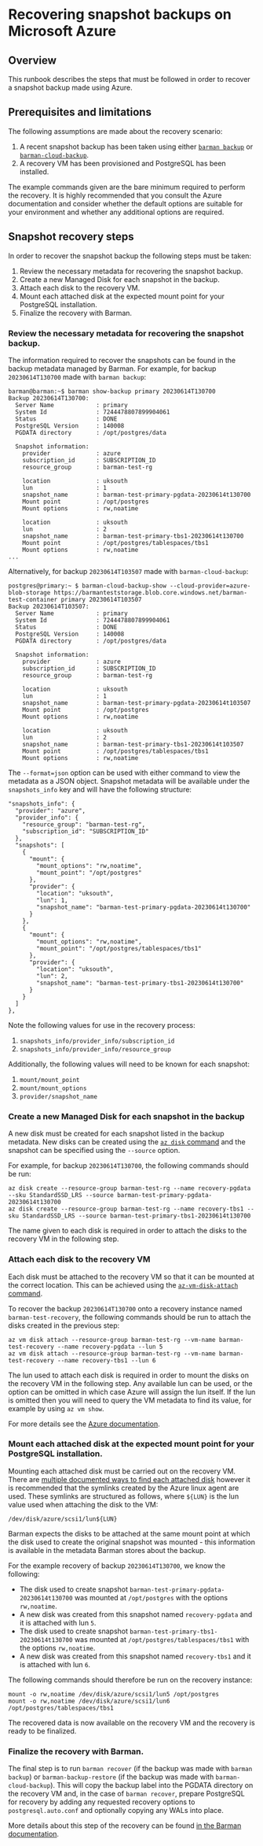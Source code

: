 # Recovering snapshot backups on Microsoft Azure

## Overview

This runbook describes the steps that must be followed in order to recover a snapshot backup made using Azure.

## Prerequisites and limitations

The following assumptions are made about the recovery scenario:

1. A recent snapshot backup has been taken using either [`barman backup`][barman-snapshot-backups] or [`barman-cloud-backup`][barman-cloud-snapshot-backups].
2. A recovery VM has been provisioned and PostgreSQL has been installed.

The example commands given are the bare minimum required to perform the recovery.
It is highly recommended that you consult the Azure documentation and consider whether the default options are suitable for your environment and whether any additional options are required.

## Snapshot recovery steps

In order to recover the snapshot backup the following steps must be taken:

1. Review the necessary metadata for recovering the snapshot backup.
2. Create a new Managed Disk for each snapshot in the backup.
3. Attach each disk to the recovery VM.
4. Mount each attached disk at the expected mount point for your PostgreSQL installation.
5. Finalize the recovery with Barman.

### Review the necessary metadata for recovering the snapshot backup.

The information required to recover the snapshots can be found in the backup metadata managed by Barman.
For example, for backup `20230614T130700` made with `barman backup`:

```
barman@barman:~$ barman show-backup primary 20230614T130700
Backup 20230614T130700:
  Server Name            : primary
  System Id              : 7244478807899904061
  Status                 : DONE
  PostgreSQL Version     : 140008
  PGDATA directory       : /opt/postgres/data

  Snapshot information:
    provider             : azure
    subscription_id      : SUBSCRIPTION_ID
    resource_group       : barman-test-rg

    location             : uksouth
    lun                  : 1
    snapshot_name        : barman-test-primary-pgdata-20230614t130700
    Mount point          : /opt/postgres
    Mount options        : rw,noatime

    location             : uksouth
    lun                  : 2
    snapshot_name        : barman-test-primary-tbs1-20230614t130700
    Mount point          : /opt/postgres/tablespaces/tbs1
    Mount options        : rw,noatime
...
```

Alternatively, for backup `20230614T103507` made with `barman-cloud-backup`:

```
postgres@primary:~ $ barman-cloud-backup-show --cloud-provider=azure-blob-storage https://barmanteststorage.blob.core.windows.net/barman-test-container primary 20230614T103507
Backup 20230614T103507:
  Server Name            : primary
  System Id              : 7244478807899904061
  Status                 : DONE
  PostgreSQL Version     : 140008
  PGDATA directory       : /opt/postgres/data

  Snapshot information:
    provider             : azure
    subscription_id      : SUBSCRIPTION_ID
    resource_group       : barman-test-rg

    location             : uksouth
    lun                  : 1
    snapshot_name        : barman-test-primary-pgdata-20230614t103507
    Mount point          : /opt/postgres
    Mount options        : rw,noatime

    location             : uksouth
    lun                  : 2
    snapshot_name        : barman-test-primary-tbs1-20230614t103507
    Mount point          : /opt/postgres/tablespaces/tbs1
    Mount options        : rw,noatime
```

The `--format=json` option can be used with either command to view the metadata as a JSON object.
Snapshot metadata will be available under the `snapshots_info` key and will have the following structure:

```
"snapshots_info": {
  "provider": "azure",
  "provider_info": {
    "resource_group": "barman-test-rg",
    "subscription_id": "SUBSCRIPTION_ID"
  },
  "snapshots": [
    {
      "mount": {
        "mount_options": "rw,noatime",
        "mount_point": "/opt/postgres"
      },
      "provider": {
        "location": "uksouth",
        "lun": 1,
        "snapshot_name": "barman-test-primary-pgdata-20230614t130700"
      }
    },
    {
      "mount": {
        "mount_options": "rw,noatime",
        "mount_point": "/opt/postgres/tablespaces/tbs1"
      },
      "provider": {
        "location": "uksouth",
        "lun": 2,
        "snapshot_name": "barman-test-primary-tbs1-20230614t130700"
      }
    }
  ]
},
```

Note the following values for use in the recovery process:

1. `snapshots_info/provider_info/subscription_id`
2. `snapshots_info/provider_info/resource_group`

Additionally, the following values will need to be known for each snapshot:

1. `mount/mount_point`
2. `mount/mount_options`
3. `provider/snapshot_name`

### Create a new Managed Disk for each snapshot in the backup

A new disk must be created for each snapshot listed in the backup metadata.
New disks can be created using the [`az disk` command][az-disk-create] and the snapshot can be specified using the `--source` option.

For example, for backup `20230614T130700`, the following commands should be run:

```
az disk create --resource-group barman-test-rg --name recovery-pgdata --sku StandardSSD_LRS --source barman-test-primary-pgdata-20230614t130700
az disk create --resource-group barman-test-rg --name recovery-tbs1 --sku StandardSSD_LRS --source barman-test-primary-tbs1-20230614t130700
```

The name given to each disk is required in order to attach the disks to the recovery VM in the following step.

### Attach each disk to the recovery VM

Each disk must be attached to the recovery VM so that it can be mounted at the correct location.
This can be achieved using the [`az-vm-disk-attach` command][az-vm-disk-attach].

To recover the backup `20230614T130700` onto a recovery instance named `barman-test-recovery`, the following commands should be run to attach the disks created in the previous step:

```
az vm disk attach --resource-group barman-test-rg --vm-name barman-test-recovery --name recovery-pgdata --lun 5
az vm disk attach --resource-group barman-test-rg --vm-name barman-test-recovery --name recovery-tbs1 --lun 6
```

The lun used to attach each disk is required in order to mount the disks on the recovery VM in the following step.
Any available lun can be used, or the option can be omitted in which case Azure will assign the lun itself.
If the lun is omitted then you will need to query the VM metadata to find its value, for example by using `az vm show`.

For more details see the [Azure documentation][add-a-disk-to-a-linux-vm].

### Mount each attached disk at the expected mount point for your PostgreSQL installation.

Mounting each attached disk must be carried out on the recovery VM.
There are [multiple documented ways to find each attached disk][format-and-mount-the-disk] however it is recommended that the symlinks created by the Azure linux agent are used. These symlinks are structured as follows, where `${LUN}` is the lun value used when attaching the disk to the VM:

    /dev/disk/azure/scsi1/lun${LUN}

Barman expects the disks to be attached at the same mount point at which the disk used to create the original snapshot was mounted - this information is available in the metadata Barman stores about the backup.

For the example recovery of backup `20230614T130700`, we know the following:

- The disk used to create snapshot `barman-test-primary-pgdata-20230614t130700` was mounted at `/opt/postgres` with the options `rw,noatime`.
- A new disk was created from this snapshot named `recovery-pgdata` and it is attached with lun `5`.
- The disk used to create snapshot `barman-test-primary-tbs1-20230614t130700` was mounted at `/opt/postgres/tablespaces/tbs1` with the options `rw,noatime`.
- A new disk was created from this snapshot named `recovery-tbs1` and it is attached with lun `6`.

The following commands should therefore be run on the recovery instance:

```
mount -o rw,noatime /dev/disk/azure/scsi1/lun5 /opt/postgres
mount -o rw,noatime /dev/disk/azure/scsi1/lun6 /opt/postgres/tablespaces/tbs1
```

The recovered data is now available on the recovery VM and the recovery is ready to be finalized.

### Finalize the recovery with Barman.

The final step is to run `barman recover` (if the backup was made with `barman backup`) or `barman-backup-restore` (if the backup was made with `barman-cloud-backup`).
This will copy the backup label into the PGDATA directory on the recovery VM and, in the case of `barman recover`, prepare PostgreSQL for recovery by adding any requested recovery options to `postgresql.auto.conf` and optionally copying any WALs into place.

More details about this step of the recovery can be found [in the Barman documentation][recovering-from-a-snapshot-backup].

[add-a-disk-to-a-linux-vm]: https://learn.microsoft.com/en-us/azure/virtual-machines/linux/add-disk
[az-disk-create]: https://learn.microsoft.com/en-us/cli/azure/disk?view=azure-cli-latest#az-disk-create
[az-vm-disk-attach]: https://learn.microsoft.com/en-us/cli/azure/vm/disk?view=azure-cli-latest#az-vm-disk-attach
[barman-cloud-snapshot-backups]: https://docs.pgbarman.org/release/latest/#barman-cloud-and-snapshot-backups
[barman-snapshot-backups]: https://docs.pgbarman.org/release/latest/#backup-with-cloud-snapshots
[format-and-mount-the-disk]: https://learn.microsoft.com/en-us/azure/virtual-machines/linux/add-disk?tabs=ubuntu#format-and-mount-the-disk
[recovering-from-a-snapshot-backup]: https://docs.pgbarman.org/release/latest/#recovering-from-a-snapshot-backup
